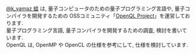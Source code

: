 [@k_yamaz 蛙](https://twitter.com/k_yamaz) は, 量子コンピュータのための量子プログラミング言語や, 量子コンパイラを開発するための OSSコミュニティ「[OpenQL Project](http://openql.org)」を運営しております.  
量子プログラミング言語, 量子コンパイラを開発するための調査, 検討を書いています.  
OpenQL は, OpenMP や OpenCL の仕様を参考にして, 仕様を検討しています. 
